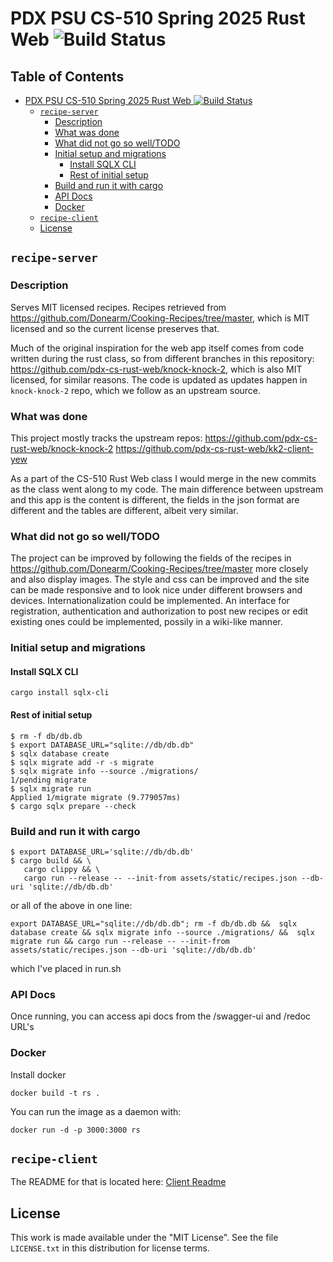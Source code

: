 # PDX PSU CS-510 Spring 2025 Rust Web ![Build Status](https://github.com/sashetov/recipe-server/actions/workflows/rust.yml/badge.svg)
## Table of Contents

- [PDX PSU CS-510 Spring 2025 Rust Web ![Build Status](https://github.com/sashetov/recipe-server/actions/workflows/rust.yml/badge.svg)](#pdx-psu-cs-510-spring-2025-rust-web-![build-status]https://githubcom/sashetov/recipe-server/actions/workflows/rustyml/badgesvg)
  - [`recipe-server`](#`recipe-server`)
    - [Description](#description)
    - [What was done](#what-was-done)
    - [What did not go so well/TODO](#what-did-not-go-so-well/todo)
    - [Initial setup and migrations](#initial-setup-and-migrations)
      - [Install SQLX CLI](#install-sqlx-cli)
      - [Rest of initial setup](#rest-of-initial-setup)
    - [Build and run it with cargo](#build-and-run-it-with-cargo)
    - [API Docs](#api-docs)
    - [Docker](#docker)
  - [`recipe-client`](#`recipe-client`)
  - [License](#license)

## `recipe-server`
### Description

Serves MIT licensed recipes. Recipes retrieved from https://github.com/Donearm/Cooking-Recipes/tree/master, which is MIT licensed and so the current license preserves that.

Much of the original inspiration for the web app itself comes from code written during the rust class, so from different branches in this repository: https://github.com/pdx-cs-rust-web/knock-knock-2, which is also MIT licensed, for similar reasons. The code is updated as updates happen in `knock-knock-2` repo, which we follow as an upstream source.

### What was done

This project mostly tracks the upstream repos:
https://github.com/pdx-cs-rust-web/knock-knock-2
https://github.com/pdx-cs-rust-web/kk2-client-yew

As a part of the CS-510 Rust Web class I would merge in the new commits as the class went along to my code.
The main difference between upstream and this app is the content is different, the fields in the json format are different and the tables are different, albeit very similar.

### What did not go so well/TODO

The project can be improved by following the fields of the recipes in https://github.com/Donearm/Cooking-Recipes/tree/master more closely and also display images.
The style and css can be improved and the site can be made responsive and to look nice under different browsers and devices.
Internationalization could be implemented.
An interface for registration, authentication and authorization to post new recipes or edit existing ones could be implemented, possily in a wiki-like manner.

### Initial setup and migrations

#### Install SQLX CLI
```
cargo install sqlx-cli
```

#### Rest of initial setup
```
$ rm -f db/db.db
$ export DATABASE_URL="sqlite://db/db.db"
$ sqlx database create
$ sqlx migrate add -r -s migrate
$ sqlx migrate info --source ./migrations/
1/pending migrate
$ sqlx migrate run
Applied 1/migrate migrate (9.779057ms)
$ cargo sqlx prepare --check
```

### Build and run it with cargo
```
$ export DATABASE_URL='sqlite://db/db.db'
$ cargo build && \
   cargo clippy && \
   cargo run --release -- --init-from assets/static/recipes.json --db-uri 'sqlite://db/db.db'
```
or all of the above in one line:
```
export DATABASE_URL="sqlite://db/db.db"; rm -f db/db.db &&  sqlx database create && sqlx migrate info --source ./migrations/ &&  sqlx migrate run && cargo run --release -- --init-from assets/static/recipes.json --db-uri 'sqlite://db/db.db'
```
which I've placed in run.sh

### API Docs
Once running, you can access api docs from the /swagger-ui and /redoc URL's

### Docker
Install docker
```
docker build -t rs .
```
You can run the image as a daemon with:

```
docker run -d -p 3000:3000 rs
```
## `recipe-client`
The README for that is located here: [Client Readme](./client/README.md)

## License

This work is made available under the "MIT License". See the file `LICENSE.txt` in this distribution for license terms.
